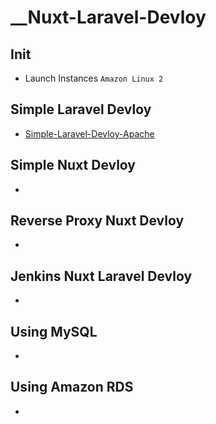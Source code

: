 # __Nuxt-Laravel-Devloy

## Init

- Launch Instances `Amazon Linux 2`

## Simple Laravel Devloy

- [Simple-Laravel-Devloy-Apache](https://github.com/zawkhantmaung-scm/__Nuxt-Laravel-Devloy/blob/main/README/Simple-Laravel-Devloy-Apache.md)

## Simple Nuxt Devloy

-

## Reverse Proxy Nuxt Devloy

-

## Jenkins Nuxt Laravel Devloy

-

## Using MySQL

-

## Using Amazon RDS

-
